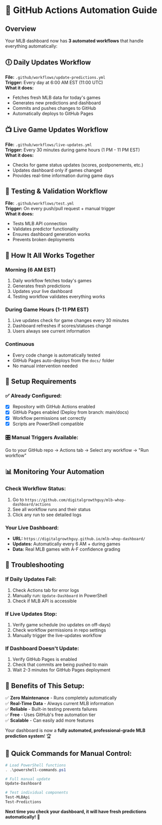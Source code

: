 # 🤖 GitHub Actions Automation Guide

## Overview
Your MLB dashboard now has **3 automated workflows** that handle everything automatically:

## 🕕 Daily Updates Workflow
**File:** `.github/workflows/update-predictions.yml`  
**Trigger:** Every day at 6:00 AM EST (11:00 UTC)  
**What it does:**
- Fetches fresh MLB data for today's games
- Generates new predictions and dashboard
- Commits and pushes changes to GitHub
- Automatically deploys to GitHub Pages

## 📺 Live Game Updates Workflow  
**File:** `.github/workflows/live-updates.yml`  
**Trigger:** Every 30 minutes during game hours (1 PM - 11 PM EST)  
**What it does:**
- Checks for game status updates (scores, postponements, etc.)
- Updates dashboard only if games changed
- Provides real-time information during game days

## 🧪 Testing & Validation Workflow
**File:** `.github/workflows/test.yml`  
**Trigger:** On every push/pull request + manual trigger  
**What it does:**
- Tests MLB API connection
- Validates predictor functionality
- Ensures dashboard generation works
- Prevents broken deployments

## 🎯 How It All Works Together

### **Morning (6 AM EST)**
1. Daily workflow fetches today's games
2. Generates fresh predictions
3. Updates your live dashboard
4. Testing workflow validates everything works

### **During Game Hours (1-11 PM EST)**  
1. Live updates check for game changes every 30 minutes
2. Dashboard refreshes if scores/statuses change
3. Users always see current information

### **Continuous**
- Every code change is automatically tested
- GitHub Pages auto-deploys from the `docs/` folder
- No manual intervention needed

## 🔧 Setup Requirements

### ✅ Already Configured:
- [x] Repository with GitHub Actions enabled
- [x] GitHub Pages enabled (Deploy from branch: main/docs)
- [x] Workflow permissions set correctly
- [x] Scripts are PowerShell compatible

### 🎛️ Manual Triggers Available:
Go to your GitHub repo → Actions tab → Select any workflow → "Run workflow"

## 📊 Monitoring Your Automation

### Check Workflow Status:
1. Go to `https://github.com/digitalgrowthguy/mlb-whop-dashboard/actions`
2. See all workflow runs and their status
3. Click any run to see detailed logs

### Your Live Dashboard:
- **URL:** `https://digitalgrowthguy.github.io/mlb-whop-dashboard/`
- **Updates:** Automatically every 6 AM + during games
- **Data:** Real MLB games with A-F confidence grading

## 🚨 Troubleshooting

### If Daily Updates Fail:
1. Check Actions tab for error logs
2. Manually run: `Update-Dashboard` in PowerShell
3. Check if MLB API is accessible

### If Live Updates Stop:
1. Verify game schedule (no updates on off-days)
2. Check workflow permissions in repo settings
3. Manually trigger the live-updates workflow

### If Dashboard Doesn't Update:
1. Verify GitHub Pages is enabled
2. Check that commits are being pushed to main
3. Wait 2-3 minutes for GitHub Pages deployment

## 🎉 Benefits of This Setup:

✅ **Zero Maintenance** - Runs completely automatically  
✅ **Real-Time Data** - Always current MLB information  
✅ **Reliable** - Built-in testing prevents failures  
✅ **Free** - Uses GitHub's free automation tier  
✅ **Scalable** - Can easily add more features  

Your dashboard is now a **fully automated, professional-grade MLB prediction system**! 🏆

## 🔄 Quick Commands for Manual Control:

```powershell
# Load PowerShell functions
. .\powershell-commands.ps1

# Full manual update
Update-Dashboard

# Test individual components  
Test-MLBApi
Test-Predictions
```

**Next time you check your dashboard, it will have fresh predictions automatically!** 🎯
